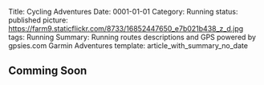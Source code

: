 Title: Cycling Adventures
Date: 0001-01-01
Category: Running
status: published
picture: https://farm9.staticflickr.com/8733/16852447650_e7b021b438_z_d.jpg
tags: Running
Summary: Running routes descriptions and GPS powered by gpsies.com Garmin Adventures
template: article_with_summary_no_date

<h2> Comming Soon </h2>
